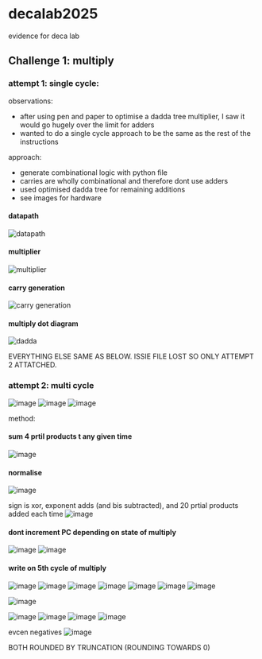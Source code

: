 # decalab2025
evidence for deca lab


## Challenge 1: multiply
### attempt 1: single cycle:

observations: 
- after using pen and paper to optimise a dadda tree multiplier, I saw it would go hugely over the limit for adders
- wanted to do a single cycle approach to be the same as the rest of the instructions

approach:
- generate combinational logic with python file
- carries are wholly combinational and therefore dont use adders
- used optimised dadda tree for remaining additions
- see images for hardware

#### datapath
![datapath](https://github.com/user-attachments/assets/c3f6e0cf-b727-4e19-9fb5-5e7d848f924d)

#### multiplier
![multiplier](https://github.com/user-attachments/assets/f54c39bf-80e9-41c5-ae1a-6dfeaca53d74)

#### carry generation
![carry generation](https://github.com/user-attachments/assets/a5b2feb5-4056-46b0-a94d-595352a80122)

#### multiply dot diagram
![dadda](https://github.com/user-attachments/assets/c2c4a9db-b9e4-46e1-bffe-c45f9786877a)


EVERYTHING ELSE SAME AS BELOW. ISSIE FILE LOST SO ONLY ATTEMPT 2 ATTATCHED.



### attempt 2: multi cycle


![image](https://github.com/user-attachments/assets/0daa02c0-c54b-4643-b1cb-714cab9a1127)
![image](https://github.com/user-attachments/assets/d5eafc15-2aed-4f1b-a48e-f468f330057d)
![image](https://github.com/user-attachments/assets/29e770f7-9d5a-4fed-a453-21b430ae3fd8)

method: 

#### sum 4 prtil products t any given time
![image](https://github.com/user-attachments/assets/0dc162b6-1f45-45e8-be27-3fc1fd9f03de)

#### normalise
![image](https://github.com/user-attachments/assets/a047385f-c749-4267-a884-d4df59da2340)

sign is xor, exponent adds (and bis subtracted), and 20 prtial products added each time
![image](https://github.com/user-attachments/assets/9745078b-0da6-4b20-8e79-9fdd4483b772)

#### dont increment PC depending on state of multiply

![image](https://github.com/user-attachments/assets/86f7a28f-56a2-4f1e-9b73-b189de273bcf)
![image](https://github.com/user-attachments/assets/c9667426-700d-4d3f-8920-12b6ef124a32)

#### write on 5th cycle of multiply

![image](https://github.com/user-attachments/assets/b995c42a-e821-4c32-9e86-f63480ce1825)
![image](https://github.com/user-attachments/assets/348b2c41-4580-4d8a-bc11-d8fbee8ef6e2)
![image](https://github.com/user-attachments/assets/f69d139a-5d1b-478a-8411-0d6c438f7a5f)
![image](https://github.com/user-attachments/assets/465086c3-292d-4708-bdbd-3fd555f1b7ba)
![image](https://github.com/user-attachments/assets/391746bf-11e5-4edc-a36d-3049629f402d)
![image](https://github.com/user-attachments/assets/e522392d-bdfc-4c93-8062-ee433603dc06)
![image](https://github.com/user-attachments/assets/eaaf4e4e-4c52-49a3-bf82-fecc38521284)




![image](https://github.com/user-attachments/assets/34779701-b1ad-4fd4-b05f-4b4218e7fb3e)





![image](https://github.com/user-attachments/assets/cf87c06b-e6f8-48a3-af9b-ad512a385c57)
![image](https://github.com/user-attachments/assets/7205911e-9d85-4a19-873e-6c8f1970700e)
![image](https://github.com/user-attachments/assets/b72d6519-c36a-4c53-aa57-03d3c48ac254)
![image](https://github.com/user-attachments/assets/77223ac2-ef2d-47aa-8626-a8e1549716ae)




evcen negatives
![image](https://github.com/user-attachments/assets/c148eaa0-d7c3-40f6-a8d3-a115b4b90fef)




BOTH ROUNDED BY TRUNCATION (ROUNDING TOWARDS 0)
